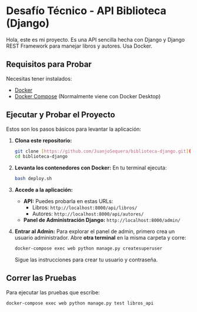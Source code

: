 # Desafío Técnico - API Biblioteca (Django)

Hola, este es mi proyecto. Es una API sencilla hecha con Django y Django REST Framework para manejar libros y autores. Usa Docker.

## Requisitos para Probar

Necesitas tener instalados:

- [Docker](https://docs.docker.com/get-docker/)
- [Docker Compose](https://docs.docker.com/compose/install/) (Normalmente viene con Docker Desktop)

## Ejecutar y Probar el Proyecto

Estos son los pasos básicos para levantar la aplicación:

1.  **Clona este repositorio:**

    ```bash
    git clone [https://github.com/JuanjoSequera/biblioteca-django.git](https://github.com/JuanjoSequera/biblioteca-django.git)
    cd biblioteca-django
    ```

2.  **Levanta los contenedores con Docker:**
    En tu terminal ejecuta:

    ```bash
    bash deploy.sh
    ```

3.  **Accede a la aplicación:**

    - **API:** Puedes probarla en estas URLs:
      - Libros: `http://localhost:8000/api/libros/`
      - Autores: `http://localhost:8000/api/autores/`
    - **Panel de Administración Django:** `http://localhost:8000/admin/`

4.  **Entrar al Admin:**
    Para explorar el panel de admin, primero crea un usuario administrador. Abre **otra terminal** en la misma carpeta y corre:
    ```bash
    docker-compose exec web python manage.py createsuperuser
    ```
    Sigue las instrucciones para crear tu usuario y contraseña.

## Correr las Pruebas

Para ejecutar las pruebas que escribe:

```bash
docker-compose exec web python manage.py test libros_api
```
